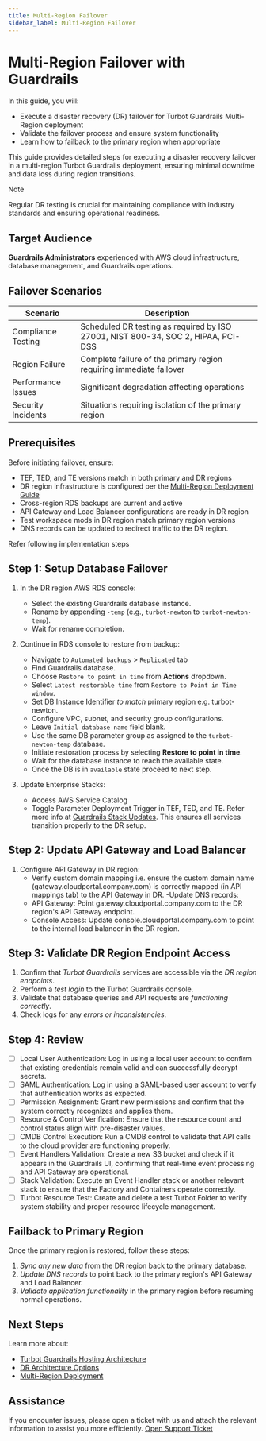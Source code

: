 ```yaml
---
title: Multi-Region Failover
sidebar_label: Multi-Region Failover
---
```


# Multi-Region Failover with Guardrails

In this guide, you will:
- Execute a disaster recovery (DR) failover for Turbot Guardrails Multi-Region deployment
- Validate the failover process and ensure system functionality
- Learn how to failback to the primary region when appropriate

This guide provides detailed steps for executing a disaster recovery failover in a multi-region Turbot Guardrails deployment, ensuring minimal downtime and data loss during region transitions.

> [!NOTE]
> Regular DR testing is crucial for maintaining compliance with industry standards and ensuring operational readiness.

## Target Audience
**Guardrails Administrators** experienced with AWS cloud infrastructure, database management, and Guardrails operations.

## Failover Scenarios

| Scenario | Description |
|----------|-------------|
| Compliance Testing | Scheduled DR testing as required by ISO 27001, NIST 800-34, SOC 2, HIPAA, PCI-DSS |
| Region Failure | Complete failure of the primary region requiring immediate failover |
| Performance Issues | Significant degradation affecting operations |
| Security Incidents | Situations requiring isolation of the primary region |

## Prerequisites

Before initiating failover, ensure:

- TEF, TED, and TE versions match in both primary and DR regions
- DR region infrastructure is configured per the [Multi-Region Deployment Guide](/guardrails/docs/guides/hosting-guardrails/disaster-recovery/multi-region-deployment)
- Cross-region RDS backups are current and active
- API Gateway and Load Balancer configurations are ready in DR region
- Test workspace mods in DR region match primary region versions
- DNS records can be updated to redirect traffic to the DR region.

Refer following implementation steps

## Step 1: Setup Database Failover

1. In the DR region AWS RDS console:
   - Select the existing Guardrails database instance.
   - Rename by appending `-temp` (e.g., `turbot-newton` to `turbot-newton-temp`).
   - Wait for rename completion.

2. Continue in RDS console to restore from backup:
   - Navigate to `Automated backups` > `Replicated` tab
   - Find Guardrails database.
   - Choose `Restore to point in time` from **Actions** dropdown.
   - Select `Latest restorable time` from `Restore to Point in Time window`.
   - Set DB Instance Identifier *to match* primary region e.g. turbot-newton.
   - Configure VPC, subnet, and security group configurations.
   - Leave `Initial database name` field blank.
   - Use the same DB parameter group as assigned to the `turbot-newton-temp` database.
   - Initiate restoration process by selecting **Restore to point in time**.
   - Wait for the database instance to reach the available state.
   - Once the DB is in `available` state proceed to next step.

3. Update Enterprise Stacks:
   - Access AWS Service Catalog
   - Toggle Parameter Deployment Trigger in TEF, TED, and TE. Refer more info at [Guardrails Stack Updates](/guardrails/docs/guides/hosting-guardrails/updating-stacks#guardrails-stack-updates). This ensures all services transition properly to the DR setup.

## Step 2: Update API Gateway and Load Balancer

1. Configure API Gateway in DR region:
   - Verify custom domain mapping i.e. ensure the custom domain name (gateway.cloudportal.company.com) is correctly mapped (in API mappings tab) to the API Gateway in DR.
   -Update DNS records:
    - API Gateway: Point gateway.cloudportal.company.com to the DR region's API Gateway endpoint.
    - Console Access: Update console.cloudportal.company.com to point to the internal load balancer in the DR region.

## Step 3: Validate DR Region Endpoint Access

1. Confirm that *Turbot Guardrails* services are accessible via the *DR region endpoints*.
2. Perform a *test login* to the Turbot Guardrails console.
3. Validate that database queries and API requests are *functioning correctly*.
4. Check logs for any *errors or inconsistencies*.

## Step 4: Review

- [ ] Local User Authentication: Log in using a local user account to confirm that existing credentials remain valid and can successfully decrypt secrets.
- [ ] SAML Authentication: Log in using a SAML-based user account to verify that authentication works as expected.
- [ ] Permission Assignment: Grant new permissions and confirm that the system correctly recognizes and applies them.
- [ ] Resource & Control Verification: Ensure that the resource count and control status align with pre-disaster values.
- [ ] CMDB Control Execution: Run a CMDB control to validate that API calls to the cloud provider are functioning properly.
- [ ] Event Handlers Validation: Create a new S3 bucket and check if it appears in the Guardrails UI, confirming that real-time event processing and API Gateway are operational.
- [ ] Stack Validation: Execute an Event Handler stack or another relevant stack to ensure that the Factory and Containers operate correctly.
- [ ] Turbot Resource Test: Create and delete a test Turbot Folder to verify system stability and proper resource lifecycle management.

## Failback to Primary Region

Once the primary region is restored, follow these steps:

1. *Sync any new data* from the DR region back to the primary database.
2. *Update DNS records* to point back to the primary region's API Gateway and Load Balancer.
3. *Validate application functionality* in the primary region before resuming normal operations.

## Next Steps

Learn more about:
- [Turbot Guardrails Hosting Architecture](/guardrails/docs/guides/hosting-guardrails/architecture)
- [DR Architecture Options](/guardrails/docs/guides/hosting-guardrails/disaster-recovery/architecture-options)
- [Multi-Region Deployment](/guardrails/docs/guides/hosting-guardrails/disaster-recovery/multi-region-deployment)

## Assistance

If you encounter issues, please open a ticket with us and attach the relevant information to assist you more efficiently. [Open Support Ticket](https://support.turbot.com)
